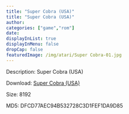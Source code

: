 ```yaml
---
title: "Super Cobra (USA)"
title: "Super Cobra (USA)"
author: 
categories: ["game","rom"]
date: 
displayInList: true
displayInMenu: false
dropCap: false
featuredImage: /img/atari/Super Cobra-01.jpg
---
```


Description: Super Cobra (USA)

Download: <a href="https://kknackGearCT.ctfile.com/fs/2629127-327667951" target = "_blank" rel = "nofollow" > Super Cobra (USA)</a>

Size: 8192

MD5: DFCD77AEC94B532728C3D1FEF1DA9D85

